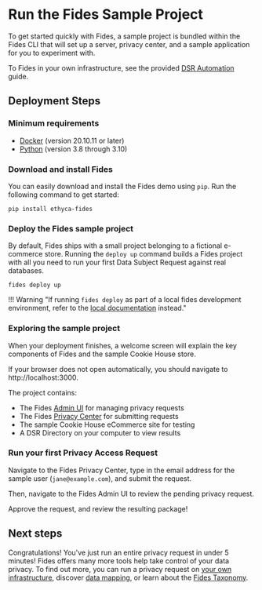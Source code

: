 # Run the Fides Sample Project

To get started quickly with Fides, a sample project is bundled within the Fides CLI that will set up a server, privacy center, and a sample application for you to experiment with.

To Fides in your own infrastructure, see the provided [DSR Automation](../dsr_quickstart/basic_setup.md) guide. 

## Deployment Steps

### Minimum requirements 

*  [Docker](https://www.docker.com/products/docker-desktop) (version 20.10.11 or later)
*  [Python](https://www.python.org/downloads/) (version 3.8 through 3.10) 

### Download and install Fides
You can easily download and install the Fides demo using `pip`. Run the following command to get started:

```
pip install ethyca-fides
```

### Deploy the Fides sample project
By default, Fides ships with a small project belonging to a fictional e-commerce store. Running the `deploy up` command builds a Fides project with all you need to run your first Data Subject Request against real databases.

```
fides deploy up
```

!!! Warning "If running `fides deploy` as part of a local fides development environment, refer to the [local documentation](../development/dev_deployment.md) instead."

### Exploring the sample project
When your deployment finishes, a welcome screen will explain the key components of Fides and the sample Cookie House store. 

If your browser does not open automatically, you should navigate to http://localhost:3000.

The project contains:

* The Fides [Admin UI](../ui/overview.md) for managing privacy requests
* The Fides [Privacy Center](../ui/privacy_center.md) for submitting requests
* The sample Cookie House eCommerce site for testing
* A DSR Directory on your computer to view results

### Run your first Privacy Access Request
Navigate to the Fides Privacy Center, type in the email address for the sample user (`jane@example.com`), and submit the request.

Then, navigate  to the Fides Admin UI to review the pending privacy request.

Approve the request, and review the resulting package! 

## Next steps
Congratulations! You've just run an entire privacy request in under 5 minutes! Fides offers many more tools help take control of your data privacy. To find out more, you can run a privacy request on [your own infrastructure](../dsr_quickstart/basic_setup.md), discover [data mapping](../guides/generate_datamaps.md), or learn about the [Fides Taxonomy](https://ethyca.github.io/fideslang/).